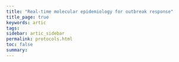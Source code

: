 ```yaml
---
title: "Real-time molecular epidemiology for outbreak response"
title_page: true
keywords: artic
tags:
sidebar: artic_sidebar
permalink: protocols.html
toc: false
summary:
---
```


<script type="text/javascript" src="https://www.protocols.io/js/widgets/js/protocolsiojs.min.js"></script>

<script type="text/javascript">
  let MyWidget = _protocolsio.init({
    "id": "widget-1",
    "type": "list",
    "selector": "widget-1-div",
    "doi": "10.17504/protocols.io.7nxhmfn",
    "mode": "view",
    "on_create": (widget) => {console.log(widget)},
    "on_save": (widget) => {console.log(widget)},
    "on_sign_out": () => {},
  });
</script>

<div id="widget-1-div"></div>

